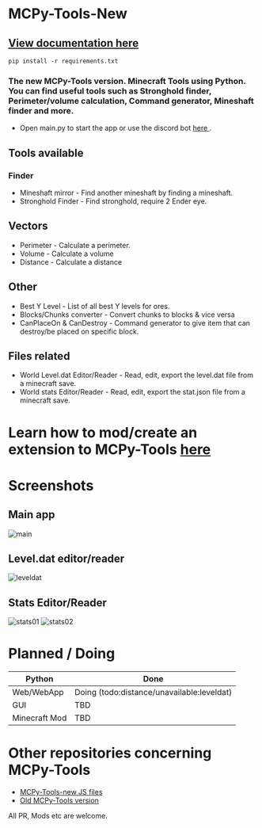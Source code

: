 # MCPy-Tools-New 
## <a href="https://yuaself.github.io/documentation/mcpy">View documentation here</a>
`pip install -r requirements.txt`
### The new MCPy-Tools version. Minecraft Tools using Python. You can find useful tools such as Stronghold finder, Perimeter/volume calculation, Command generator, Mineshaft finder and more.

* Open main.py to start the app or use the discord bot <a href="https://discord.com/api/oauth2/authorize?client_id=1058013787141185606&permissions=8&scope=bot"> here </a>.

## Tools available
### Finder
* Mineshaft mirror - Find another mineshaft by finding a mineshaft.
* Stronghold Finder - Find stronghold, require 2 Ender eye.
## Vectors
* Perimeter - Calculate a perimeter.
* Volume - Calculate a volume
* Distance - Calculate a distance
## Other
* Best Y Level - List of all best Y levels for ores.
* Blocks/Chunks converter - Convert chunks to blocks & vice versa
* CanPlaceOn & CanDestroy - Command generator to give item that can destroy/be placed on specific block.
## Files related
* World Level.dat Editor/Reader - Read, edit, export the level.dat file from a minecraft save.
* World stats Editor/Reader - Read, edit, export the stat.json file from a minecraft save.

# Learn how to mod/create an extension to MCPy-Tools <a href="https://github.com/ZeyaTsu/mcpy-tools-new/wiki/How-to-mod-MCPy-Tools" target="_blank"> here </a>

# Screenshots
## Main app
![main](https://user-images.githubusercontent.com/43354103/212466354-eed69976-91cf-41a0-a9ef-78e429d49a84.JPG)
## Level.dat editor/reader
![leveldat](https://user-images.githubusercontent.com/43354103/212466359-adda73a4-c1c3-4eb6-8bed-b121045a3e4c.JPG)
## Stats Editor/Reader
![stats01](https://user-images.githubusercontent.com/43354103/212466363-955f3cf4-9956-491f-af5f-c9aa61e48103.JPG)
![stats02](https://user-images.githubusercontent.com/43354103/212466364-21b8be74-a7b6-4634-a616-5c156b4c6c54.JPG)


# Planned / Doing
| Python | Done |
| --- | --- |
| Web/WebApp | Doing (todo:distance/unavailable:leveldat) | 
| GUI | TBD |
| Minecraft Mod | TBD | 

# Other repositories concerning MCPy-Tools

* <a href="https://github.com/ZeyaTsu/mcpy-tools-new-script-js">MCPy-Tools-new JS files</a>
* <a href="https://github.com/ZeyaTsu/mcpy-tools">Old MCPy-Tools version</a>

All PR, Mods etc are welcome.
